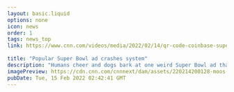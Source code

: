 ```yaml
---
layout: basic.liquid
options: none
icon: news
order: 1
tags: news_top
link: https://www.cnn.com/videos/media/2022/02/14/qr-code-coinbase-super-bowl-ad-kj-orig-moos-pkg-vpx.cnn
            
title: "Popular Super Bowl ad crashes system"
description: "Humans cheer and dogs bark at one weird Super Bowl ad that was so popular it crashed the advertiser's website. CNN's Jeanne Moos reports."
imagePreview: https://cdn.cnn.com/cnnnext/dam/assets/220214200128-moos-pkg-coinbase-two-video-synd-2.jpg
pubDate: Tue, 15 Feb 2022 02:42:41 GMT
---
```

